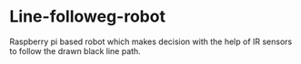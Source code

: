 # Line-followeg-robot
Raspberry pi based robot which makes decision with the help of IR sensors to follow the drawn black line path.
